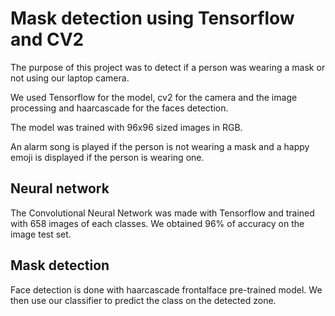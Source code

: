 # Mask detection using Tensorflow and CV2

The purpose of this project was to detect if a person was wearing a mask or not using our laptop camera.

We used Tensorflow for the model, cv2 for the camera and the image processing and haarcascade for the faces detection.

The model was trained with 96x96 sized images in RGB.

An alarm song is played if the person is not wearing a mask and a happy emoji is displayed if the person is wearing one.

## Neural network

The Convolutional Neural Network was made with Tensorflow and trained with 658 images of each classes.
We obtained 96% of accuracy on the image test set. 

## Mask detection

Face detection is done with haarcascade frontalface pre-trained model. We then use our classifier to predict the class on the detected zone.

